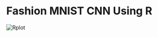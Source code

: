 # Fashion MNIST CNN Using R

![Rplot](https://github.com/akgaur12/Fashion_MNIST_CNN_Using_R/assets/134853842/7e72c0ac-c37a-46ce-bd3e-e4d78beae8d8)
